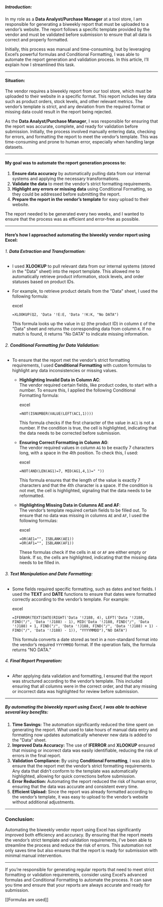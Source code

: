 
##### **Introduction:**

In my role as a **Data Analyst/Purchase Manager** at a tool store, I am responsible for generating a biweekly report that must be uploaded to a vendor’s website. The report follows a specific template provided by the vendor and must be validated before submission to ensure that all data is correct and properly formatted.

Initially, this process was manual and time-consuming, but by leveraging Excel’s powerful formulas and Conditional Formatting, I was able to automate the report generation and validation process. In this article, I’ll explain how I streamlined this task.

---

#### **Situation:**

The vendor requires a biweekly report from our tool store, which must be uploaded to their website in a specific format. This report includes key data such as product orders, stock levels, and other relevant metrics. The vendor’s template is strict, and any deviation from the required format or missing data could result in the report being rejected.

As the **Data Analyst/Purchase Manager**, I was responsible for ensuring that the report was accurate, complete, and ready for validation before submission. Initially, the process involved manually entering data, checking for errors, and formatting the report to meet the vendor’s template. This was time-consuming and prone to human error, especially when handling large datasets.

---
#### **My goal**  was to automate the report generation process to:

1. **Ensure data accuracy** by automatically pulling data from our internal systems and applying the necessary transformations.
2. **Validate the data** to meet the vendor’s strict formatting requirements.
3. **Highlight any errors or missing data** using Conditional Formatting, so they could be addressed before submitting the report.
4. **Prepare the report in the vendor’s template** for easy upload to their website.

The report needed to be generated every two weeks, and I wanted to ensure that the process was as efficient and error-free as possible.

---
#### Here’s how I approached automating the biweekly vendor report using Excel:

###### 1. **Data Extraction and Transformation:**

- I used **XLOOKUP** to pull relevant data from our internal systems (stored in the "Data" sheet) into the report template. This allowed me to automatically retrieve product information, stock levels, and order statuses based on product IDs.
- For example, to retrieve product details from the "Data" sheet, I used the following formula:
    
    excel
    
    ```
    =XLOOKUP(Q2, 'Data '!E:E, 'Data '!K:K, "No DATA")
    ```
    
    This formula looks up the value in `Q2` (the product ID) in column `E` of the "Data" sheet and returns the corresponding data from column `K`. If no match is found, it returns "No DATA" to indicate missing information.

###### 2. **Conditional Formatting for Data Validation:**

- To ensure that the report met the vendor’s strict formatting requirements, I used **Conditional Formatting** with custom formulas to highlight any data inconsistencies or missing values.
    
    - **Highlighting Invalid Data in Column AC**:  
        The vendor required certain fields, like product codes, to start with a number. To ensure this, I applied the following Conditional Formatting formula:
        
        excel
        
        ```
        =NOT(ISNUMBER(VALUE(LEFT(AC1,1))))
        ```
        
        This formula checks if the first character of the value in `AC1` is not a number. If the condition is true, the cell is highlighted, indicating that the data needs to be corrected before submission.
        
    - **Ensuring Correct Formatting in Column AG**:  
        The vendor required values in column `AG` to be exactly 7 characters long, with a space in the 4th position. To check this, I used:
        
        excel
        
        ```
        =NOT(AND(LEN(AG1)=7, MID(AG1,4,1)=" "))
        ```
        
        This formula ensures that the length of the value is exactly 7 characters and that the 4th character is a space. If the condition is not met, the cell is highlighted, signaling that the data needs to be reformatted.
        
    - **Highlighting Missing Data in Columns AE and AF**:  
        The vendor’s template required certain fields to be filled out. To ensure that no data was missing in columns `AE` and `AF`, I used the following formulas:
        
        excel
        
        ```
        =OR(AE1="", ISBLANK(AE1))
        =OR(AF1="", ISBLANK(AF1))
        ```
        
        These formulas check if the cells in `AE` or `AF` are either empty or blank. If so, the cells are highlighted, indicating that the missing data needs to be filled in.
        

###### 3. **Text Manipulation and Date Formatting:**

- Some fields required specific formatting, such as dates and text fields. I used the **TEXT** and **DATE** functions to ensure that dates were formatted correctly according to the vendor’s template. For example:
    
    excel
    
    ```
    =IFERROR(TEXT(DATE(RIGHT('Data '!J188, 4), LEFT('Data '!J188, FIND("/", 'Data '!J188) - 1), MID('Data '!J188, FIND("/", 'Data '!J188) + 1, FIND("/", 'Data '!J188, FIND("/", 'Data '!J188) + 1) - FIND("/", 'Data '!J188) - 1)), "YYYYMMDD"),"NO DATA")
    ```
    
    This formula converts a date stored as text in a non-standard format into the vendor’s required `YYYYMMDD` format. If the operation fails, the formula returns "NO DATA."

###### 4. **Final Report Preparation:**

- After applying data validation and formatting, I ensured that the report was structured according to the vendor’s template. This included ensuring that all columns were in the correct order, and that any missing or incorrect data was highlighted for review before submission.

---
##### By automating the biweekly report using Excel, I was able to achieve several key benefits:

1. **Time Savings:** The automation significantly reduced the time spent on generating the report. What used to take hours of manual data entry and formatting now updates automatically whenever new data is added to the "Data" sheet.
2. **Improved Data Accuracy:** The use of **IFERROR** and **XLOOKUP** ensured that missing or incorrect data was easily identifiable, reducing the risk of errors in the final report.
3. **Validation Compliance:** By using **Conditional Formatting**, I was able to ensure that the report met the vendor’s strict formatting requirements. Any data that didn’t conform to the template was automatically highlighted, allowing for quick corrections before submission.
4. **Error Reduction:** Automating the report reduced the risk of human error, ensuring that the data was accurate and consistent every time.
5. **Efficient Upload:** Since the report was already formatted according to the vendor’s template, it was easy to upload to the vendor’s website without additional adjustments.

---

### **Conclusion:**
Automating the biweekly vendor report using Excel has significantly improved both efficiency and accuracy. By ensuring that the report meets the vendor’s strict template and validation requirements, I’ve been able to streamline the process and reduce the risk of errors. This automation not only saves time but also ensures that the report is ready for submission with minimal manual intervention.

---

If you’re responsible for generating regular reports that need to meet strict formatting or validation requirements, consider using Excel’s advanced formulas and Conditional Formatting to automate the process. It can save you time and ensure that your reports are always accurate and ready for submission.

[[Formulas are used]]

